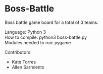 # Boss-Battle
Boss battle game board for a total of 3 teams.  

Language: Python 3  
How to compile: python3 boss-battle.py  
Modules needed to run: pygame   

Contributors:
  - Kate Torres
  - Allen Sarmiento

